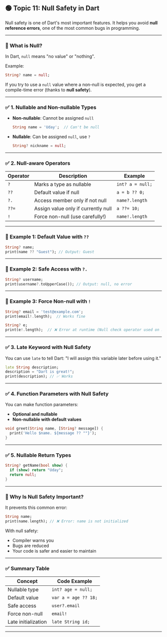 ## 🟢 **Topic 11: Null Safety in Dart**

Null safety is one of Dart's most important features. It helps you avoid **null reference errors**, one of the most common bugs in programming.

---

### 🔸 What is Null?

In Dart, `null` means "no value" or "nothing".

Example:

```dart
String? name = null;
```

If you try to use a `null` value where a non-null is expected, you get a compile-time error (thanks to **null safety**).

---

### ✅ 1. **Nullable and Non-nullable Types**

* **Non-nullable**: Cannot be assigned `null`

  ```dart
  String name = 'Uday';  // Can't be null
  ```

* **Nullable**: Can be assigned `null`, use `?`

  ```dart
  String? nickname = null;
  ```

---

### ✅ 2. **Null-aware Operators**

| Operator | Description                         | Example          |
| -------- | ----------------------------------- | ---------------- |
| `?`      | Marks a type as nullable            | `int? a = null;` |
| `??`     | Default value if null               | `a = b ?? 0;`    |
| `?.`     | Access member only if not null      | `name?.length`   |
| `??=`    | Assign value only if currently null | `a ??= 10;`      |
| `!`      | Force non-null (use carefully!)     | `name!.length`   |

---

### 🔹 Example 1: Default Value with `??`

```dart
String? name;
print(name ?? "Guest"); // Output: Guest
```

---

### 🔹 Example 2: Safe Access with `?.`

```dart
String? username;
print(username?.toUpperCase()); // Output: null, no error
```

---

### 🔹 Example 3: Force Non-null with `!`

```dart
String? email = 'test@example.com';
print(email!.length);  // Works fine

String? e;
print(e!.length);  // ❌ Error at runtime (Null check operator used on null)
```

---

### ✅ 3. **Late Keyword with Null Safety**

You can use `late` to tell Dart: "I will assign this variable later before using it."

```dart
late String description;
description = "Dart is great!";
print(description); // ✅ Works
```

---

### ✅ 4. **Function Parameters with Null Safety**

You can make function parameters:

* **Optional and nullable**
* **Non-nullable with default values**

```dart
void greet(String name, [String? message]) {
  print('Hello $name. ${message ?? ""}');
}
```

---

### ✅ 5. **Nullable Return Types**

```dart
String? getName(bool show) {
  if (show) return "Uday";
  return null;
}
```

---

### 🧠 Why Is Null Safety Important?

It prevents this common error:

```dart
String name;
print(name.length); // ❌ Error: name is not initialized
```

With null safety:

* Compiler warns you
* Bugs are reduced
* Your code is safer and easier to maintain

---

### ✅ Summary Table

| Concept             | Code Example         |
| ------------------- | -------------------- |
| Nullable type       | `int? age = null;`   |
| Default value       | `var a = age ?? 18;` |
| Safe access         | `user?.email`        |
| Force non-null      | `email!`             |
| Late initialization | `late String id;`    |

---

